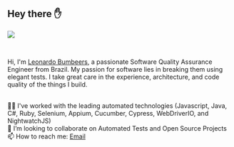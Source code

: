 

<h2> Hey there ✋ </h2>


![](https://visitor-badge.glitch.me/badge?page_id=leonardobumbeers.leonardobumbeers)

<br />

Hi, I'm <a href="mailto:leo.brsouza@gmail.com">Leonardo Bumbeers</a>, a passionate Software Quality Assurance Engineer from Brazil. My passion for software lies in breaking them using elegant tests. I take great care in the experience, architecture, and code quality of the things I build.


<br />
👨‍💻 I've worked with the leading automated technologies (Javascript, Java, C#, Ruby, Selenium, Appium, Cucumber, Cypress, WebDriverIO, and NightwatchJS)
<br />
👯 I’m looking to collaborate on Automated Tests and Open Source Projects
<br />
📫 How to reach me: <a href="mailto:leo.brsouza@gmail.com">Email</a>
